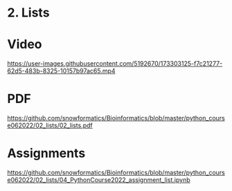 # 2. Lists





# Video
https://user-images.githubusercontent.com/5192670/173303125-f7c21277-62d5-483b-8325-10157b97ac65.mp4

# PDF
https://github.com/snowformatics/Bioinformatics/blob/master/python_course062022/02_lists/02_lists.pdf

# Assignments
https://github.com/snowformatics/Bioinformatics/blob/master/python_course062022/02_lists/04_PythonCourse2022_assignment_list.ipynb






